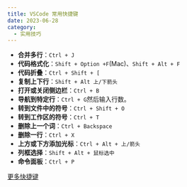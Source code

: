 ```yaml
---
title: VSCode 常用快捷键
date: 2023-06-28
category:
  - 实用技巧
---
```


<!-- more -->

- **合并多行**：`Ctrl + J`
- **代码格式化**：`Shift + Option +F`(Mac)、`Shift + Alt + F`
- **代码折叠**：`Ctrl + Shift + [`
- **复制上下行**：`Shift + Alt 上/下箭头`
- **打开或关闭侧边栏**：`Ctrl + B`
- **导航到特定行**：`Ctrl + G`然后输入行数。
- **转到文件中的符号**：`Ctrl + Shift + O`
- **转到工作区的符号**：`Ctrl + T`
- **删除上一个词**：`Ctrl + Backspace`
- **删除一行**：`Ctrl + X`
- **上方或下方添加光标**：`Ctrl + Alt + 上/箭头`
- **列框选择**：`Shift + Alt + 鼠标选中`
- **命令面板**：`Ctrl + P`

[更多快捷键](https://code.visualstudio.com/shortcuts/keyboard-shortcuts-windows.pdf)





